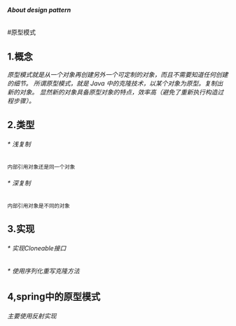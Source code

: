 ######  **About design pattern**
#原型模式
## 1.概念
*原型模式就是从一个对象再创建另外一个可定制的对象，而且不需要知道任何创建的细节。
所谓原型模式，就是 Java 中的克隆技术，以某个对象为原型。复制出新的对象。
显然新的对象具备原型对象的特点，效率高（避免了重新执行构造过程步骤）。*

## 2.类型
###### * 浅复制
    内部引用对象还是同一个对象
###### * 深复制
    内部引用对象是不同的对象
    
## 3.实现
###### * 实现Cloneable接口
###### * 使用序列化重写克隆方法

## 4,spring中的原型模式 
###### 主要使用反射实现